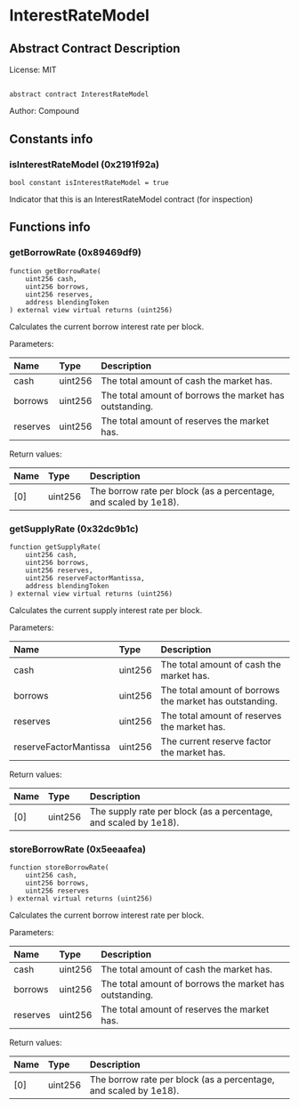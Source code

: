# InterestRateModel

## Abstract Contract Description


License: MIT

## 

```solidity
abstract contract InterestRateModel
```

Author: Compound
## Constants info

### isInterestRateModel (0x2191f92a)

```solidity
bool constant isInterestRateModel = true
```

Indicator that this is an InterestRateModel contract (for inspection)
## Functions info

### getBorrowRate (0x89469df9)

```solidity
function getBorrowRate(
    uint256 cash,
    uint256 borrows,
    uint256 reserves,
    address blendingToken
) external view virtual returns (uint256)
```

Calculates the current borrow interest rate per block.


Parameters:

| Name     | Type    | Description                                               |
| :------- | :------ | :-------------------------------------------------------- |
| cash     | uint256 | The total amount of cash the market has.                  |
| borrows  | uint256 | The total amount of borrows the market has outstanding.   |
| reserves | uint256 | The total amount of reserves the market has.              |


Return values:

| Name | Type    | Description                                                      |
| :--- | :------ | :--------------------------------------------------------------- |
| [0]  | uint256 | The borrow rate per block (as a percentage, and scaled by 1e18). |

### getSupplyRate (0x32dc9b1c)

```solidity
function getSupplyRate(
    uint256 cash,
    uint256 borrows,
    uint256 reserves,
    uint256 reserveFactorMantissa,
    address blendingToken
) external view virtual returns (uint256)
```

Calculates the current supply interest rate per block.


Parameters:

| Name                  | Type    | Description                                               |
| :-------------------- | :------ | :-------------------------------------------------------- |
| cash                  | uint256 | The total amount of cash the market has.                  |
| borrows               | uint256 | The total amount of borrows the market has outstanding.   |
| reserves              | uint256 | The total amount of reserves the market has.              |
| reserveFactorMantissa | uint256 | The current reserve factor the market has.                |


Return values:

| Name | Type    | Description                                                      |
| :--- | :------ | :--------------------------------------------------------------- |
| [0]  | uint256 | The supply rate per block (as a percentage, and scaled by 1e18). |

### storeBorrowRate (0x5eeaafea)

```solidity
function storeBorrowRate(
    uint256 cash,
    uint256 borrows,
    uint256 reserves
) external virtual returns (uint256)
```

Calculates the current borrow interest rate per block.


Parameters:

| Name     | Type    | Description                                               |
| :------- | :------ | :-------------------------------------------------------- |
| cash     | uint256 | The total amount of cash the market has.                  |
| borrows  | uint256 | The total amount of borrows the market has outstanding.   |
| reserves | uint256 | The total amount of reserves the market has.              |


Return values:

| Name | Type    | Description                                                      |
| :--- | :------ | :--------------------------------------------------------------- |
| [0]  | uint256 | The borrow rate per block (as a percentage, and scaled by 1e18). |
